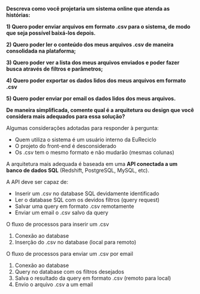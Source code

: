 **Descreva como você projetaria um sistema online que atenda as histórias:**

**1) Quero poder enviar arquivos em formato .csv para o sistema, de modo que seja possível baixá-los depois.**

**2) Quero poder ler o conteúdo dos meus arquivos .csv de maneira consolidada na plataforma;**

**3) Quero poder ver a lista dos meus arquivos enviados e poder fazer busca através de filtros e parâmetros;**

**4) Quero poder exportar os dados lidos dos meus arquivos em formato .csv**

**5) Quero poder enviar por email os dados lidos dos meus arquivos.**

**De maneira simplificada, comente qual é a arquitetura ou design que você considera mais adequados para essa solução?**

Algumas considerações adotadas para responder à pergunta:
* Quem utiliza o sistema é um usuário interno da EuReciclo
* O projeto do front-end é desconsiderado
* Os .csv tem o mesmo formato e não mudarão (mesmas colunas)

A arquitetura mais adequada é baseada em uma **API conectada a um banco de dados SQL** (Redshift, PostgreSQL, MySQL, etc).

A API deve ser capaz de:
* Inserir um .csv no database SQL devidamente identificado
* Ler o database SQL com os devidos filtros (query request)
* Salvar uma query em formato .csv remotamente
* Enviar um email o .csv salvo da query

O fluxo de processos para inserir um .csv
1. Conexão ao database
2. Inserção do .csv no database (local para remoto)

O fluxo de processos para enviar um .csv por email
1. Conexão ao database
2. Query no database com os filtros desejados
3. Salva o resultado da query em formato .csv (remoto para local)
4. Envio o arquivo .csv a um email